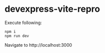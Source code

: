 # devexpress-vite-repro

Execute following:

```
npm i
npm run dev
```
Navigate to http://localhost:3000
